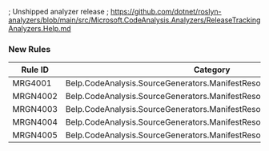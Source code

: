 ﻿; Unshipped analyzer release
; https://github.com/dotnet/roslyn-analyzers/blob/main/src/Microsoft.CodeAnalysis.Analyzers/ReleaseTrackingAnalyzers.Help.md

### New Rules

Rule ID | Category | Severity | Notes
--------|----------|----------|-------
MRG4001 | Belp.CodeAnalysis.SourceGenerators.ManifestResourceGenerators.UserError | Error | SourceGenerators
MRGN4002 | Belp.CodeAnalysis.SourceGenerators.ManifestResourceGenerators.UserError | Error | ManifestResourcesGenerator
MRGN4003 | Belp.CodeAnalysis.SourceGenerators.ManifestResourceGenerators.UserError | Error | ManifestResourcesGenerator
MRGN4004 | Belp.CodeAnalysis.SourceGenerators.ManifestResourceGenerators.UserError | Error | ManifestResourcesGenerator
MRGN4005 | Belp.CodeAnalysis.SourceGenerators.ManifestResourceGenerators.UserError | Error | ManifestResourcesGenerator